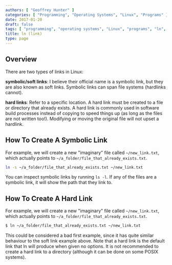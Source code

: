 ```yaml
---
authors: [ "Geoffrey Hunter" ]
categories: [ "Programming", "Operating Systems", "Linux", "Programs" ]
date: 2017-01-20
draft: false
tags: [ "programming", "operating systems", "Linux", "programs", "ln", "link", "soft link", "hard link" ]
title: ln (link)
type: page
---
```


## Overview

There are two types of links in Linux:

**symbolic/soft links**: I believe their official name is a symbolic link, but they are also known as soft links. Symbolic links can span file systems (hardlinks cannot).

**hard links**: Refer to a specific location. A hard link must be created to a file or directory that already exists. A hard link is commonly used in software build processes instead of copying to speed things up (as long as the files are not written too!). Modifying or moving the original file will not upset a hardlink.

## How To Create A Symbolic Link

For example, we will create a new "imaginary" file called `~/new_link.txt`, which actually points to `~/a_folder/file_that_already_exists.txt`.

```sh    
ln -s ~/a_folder/file_that_already_exists.txt ~/new_link.txt
```

You can inspect symbolic links by running `ls -l`. If any of the files are a symbolic link, it will show the path that they link to.

## How To Create A Hard Link

For example, we will create a new "imaginary" file called `~/new_link.txt`, which actually points to `~/a_folder/file_that_already_exists.txt`.

```sh    
$ ln ~/a_folder/file_that_already_exists.txt ~/new_link.txt
```

This could be considered a bad first example, since it has quite similar behaviour to the soft link example above. Note that a hard link is the default link that ln will produce when given no options. It is not recommended to create a hard link to a directory (although it can be done on some POSIX systems).